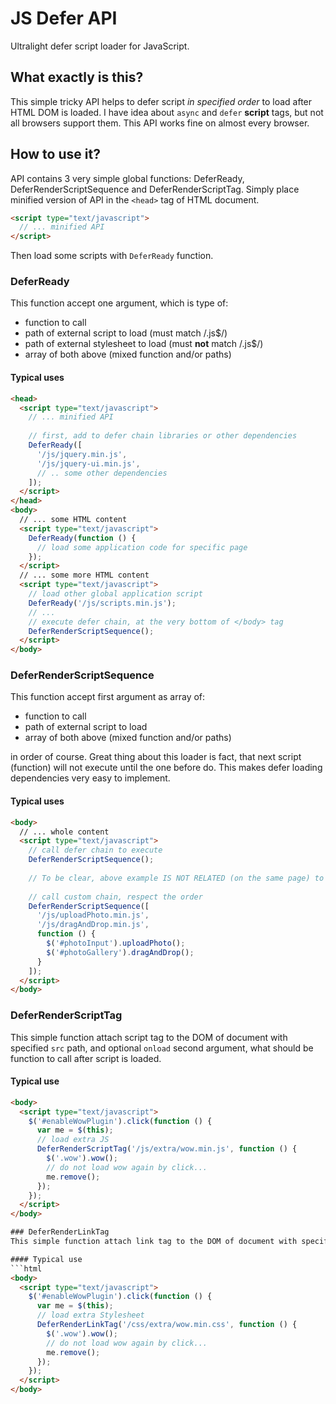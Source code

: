 # JS Defer API
Ultralight defer script loader for JavaScript.

## What exactly is this?
This simple tricky API helps to defer script *in specified order* to load after HTML DOM is loaded. I have idea about `async` and `defer` **script** tags, but not all browsers support them. This API works fine on almost every browser.

## How to use it?
API contains 3 very simple global functions: DeferReady, DeferRenderScriptSequence and DeferRenderScriptTag. Simply place minified version of API in the `<head>` tag of HTML document.
```HTML
<script type="text/javascript">
  // ... minified API
</script>
```
Then load some scripts with `DeferReady` function.

### DeferReady
This function accept one argument, which is type of:
- function to call
- path of external script to load (must match /\.js$/)
- path of external stylesheet to load (must **not** match /\.js$/)
- array of both above (mixed function and/or paths)

#### Typical uses
```html
<head>
  <script type="text/javascript">
    // ... minified API
    
    // first, add to defer chain libraries or other dependencies
    DeferReady([
      '/js/jquery.min.js',
      '/js/jquery-ui.min.js',
      // .. some other dependencies
    ]);
  </script>
</head>
<body>
  // ... some HTML content
  <script type="text/javascript">
    DeferReady(function () {
      // load some application code for specific page
    });
  </script>
  // ... some more HTML content
  <script type="text/javascript">
    // load other global application script
    DeferReady('/js/scripts.min.js');
    // ...
    // execute defer chain, at the very bottom of </body> tag
    DeferRenderScriptSequence();
  </script>
</body>
```

### DeferRenderScriptSequence
This function accept first argument as array of:
- function to call
- path of external script to load 
- array of both above (mixed function and/or paths)

in order of course. Great thing about this loader is fact, that next script (function) will not execute until the one before do. This makes defer loading dependencies very easy to implement.

#### Typical uses
```html
<body>
  // ... whole content
  <script type="text/javascript">
    // call defer chain to execute
    DeferRenderScriptSequence();
    
    // To be clear, above example IS NOT RELATED (on the same page) to the example below!
    
    // call custom chain, respect the order
    DeferRenderScriptSequence([
      '/js/uploadPhoto.min.js',
      '/js/dragAndDrop.min.js',
      function () {
        $('#photoInput').uploadPhoto();
        $('#photoGallery').dragAndDrop();
      }
    ]);
  </script>
</body>
```

### DeferRenderScriptTag
This simple function attach script tag to the DOM of document with specified `src` path, and optional `onload` second argument, what should be function to call after script is loaded.

#### Typical use
```html
<body>
  <script type="text/javascript">
    $('#enableWowPlugin').click(function () {
      var me = $(this);
      // load extra JS
      DeferRenderScriptTag('/js/extra/wow.min.js', function () {
        $('.wow').wow();
        // do not load wow again by click...
        me.remove();
      });
    });
  </script>
</body>

### DeferRenderLinkTag
This simple function attach link tag to the DOM of document with specified `href` path, and optional `onload` second argument, what should be function to call after stylesheet is loaded.

#### Typical use
```html
<body>
  <script type="text/javascript">
    $('#enableWowPlugin').click(function () {
      var me = $(this);
      // load extra Stylesheet
      DeferRenderLinkTag('/css/extra/wow.min.css', function () {
        $('.wow').wow();
        // do not load wow again by click...
        me.remove();
      });
    });
  </script>
</body>
```